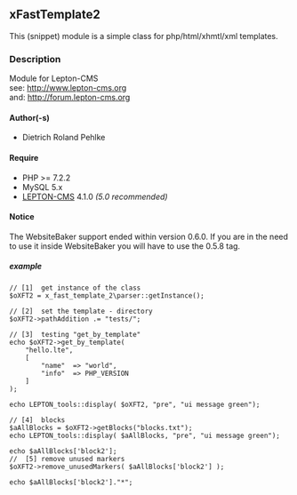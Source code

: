## xFastTemplate2
This (snippet) module is a simple class for php/html/xhmtl/xml templates.  

### Description
Module for Lepton-CMS  
see: http://www.lepton-cms.org  
and: http://forum.lepton-cms.org

#### Author(-s)
- Dietrich Roland Pehlke  

#### Require
- PHP >= 7.2.2
- MySQL 5.x
- [LEPTON-CMS](LEPTON-CMS) 4.1.0 _(5.0 recommended)_

#### Notice
The WebsiteBaker support ended within version 0.6.0. If you are in the need to use it inside WebsiteBaker you will have to use the 0.5.8 tag.

##### example
```
// [1]  get instance of the class  
$oXFT2 = x_fast_template_2\parser::getInstance();  

// [2]  set the template - directory  
$oXFT2->pathAddition .= "tests/";  

// [3]  testing "get_by_template"  
echo $oXFT2->get_by_template(  
    "hello.lte",  
    [  
        "name"  => "world",  
        "info"  => PHP_VERSION  
    ]  
);  

echo LEPTON_tools::display( $oXFT2, "pre", "ui message green");  

// [4]  blocks  
$aAllBlocks = $oXFT2->getBlocks("blocks.txt");  
echo LEPTON_tools::display( $aAllBlocks, "pre", "ui message green");  

echo $aAllBlocks['block2'];  
//  [5] remove unused markers  
$oXFT2->remove_unusedMarkers( $aAllBlocks['block2'] );  

echo $aAllBlocks['block2']."*";  
```

[LEPTON-CMS]: https://lepton-cms.org